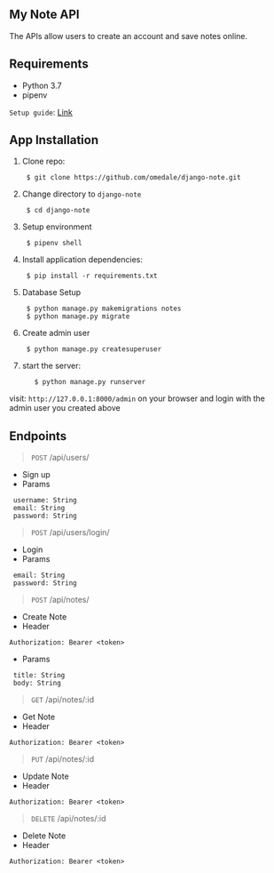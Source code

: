 
## My Note API
The APIs allow users to create an account and save notes online.

## Requirements
- Python 3.7
- pipenv

`Setup guide`: [Link](https://djangoforbeginners.com/initial-setup/)

## App Installation

1. Clone repo:

        $ git clone https://github.com/omedale/django-note.git

2. Change directory to `django-note` 

        $ cd django-note

3. Setup environment

        $ pipenv shell

4. Install application dependencies:

        $ pip install -r requirements.txt
      
5. Database Setup

        $ python manage.py makemigrations notes
        $ python manage.py migrate

6. Create admin user

        $ python manage.py createsuperuser

7. start the server:

          $ python manage.py runserver

visit: `http://127.0.0.1:8000/admin` on your browser and login with the admin user you created above

## Endpoints

> `POST` /api/users/
- Sign up
- Params
```
 username: String
 email: String
 password: String
```

> `POST` /api/users/login/
- Login
- Params
```
 email: String
 password: String
```

> `POST` /api/notes/
- Create Note
- Header
```
Authorization: Bearer <token>
```
- Params
```
 title: String
 body: String
```

> `GET` /api/notes/:id
- Get Note
- Header
```
Authorization: Bearer <token>
```

> `PUT` /api/notes/:id
- Update Note
- Header
```
Authorization: Bearer <token>
```

> `DELETE` /api/notes/:id
- Delete Note
- Header
```
Authorization: Bearer <token>
```